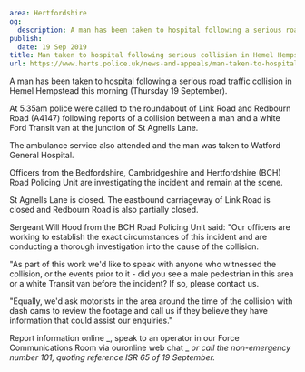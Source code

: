 ```yaml
area: Hertfordshire
og:
  description: A man has been taken to hospital following a serious road traffic collision in Hemel Hempstead this morning (Thursday 19 September).
publish:
  date: 19 Sep 2019
title: Man taken to hospital following serious collision in Hemel Hempstead
url: https://www.herts.police.uk/news-and-appeals/man-taken-to-hospital-following-serious-collision-in-hemel-hempstead-0789d
```

A man has been taken to hospital following a serious road traffic collision in Hemel Hempstead this morning (Thursday 19 September).

At 5.35am police were called to the roundabout of Link Road and Redbourn Road (A4147) following reports of a collision between a man and a white Ford Transit van at the junction of St Agnells Lane.

The ambulance service also attended and the man was taken to Watford General Hospital.

Officers from the Bedfordshire, Cambridgeshire and Hertfordshire (BCH) Road Policing Unit are investigating the incident and remain at the scene.

St Agnells Lane is closed. The eastbound carriageway of Link Road is closed and Redbourn Road is also partially closed.

Sergeant Will Hood from the BCH Road Policing Unit said: "Our officers are working to establish the exact circumstances of this incident and are conducting a thorough investigation into the cause of the collision.

"As part of this work we'd like to speak with anyone who witnessed the collision, or the events prior to it - did you see a male pedestrian in this area or a white Transit van before the incident? If so, please contact us.

"Equally, we'd ask motorists in the area around the time of the collision with dash cams to review the footage and call us if they believe they have information that could assist our enquiries."

Report information online _, speak to an operator in our Force Communications Room via ouronline web chat _ _or call the non-emergency number 101, quoting reference ISR 65 of 19 September._
